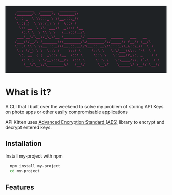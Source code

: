 ![Colored ASCII Art](demo/image.png)
# What is it?

 A CLI that I built over the weekend to solve my problem of storing API Keys on photo apps or other easily compromisable applications

 API Kitten uses [Advanced Encryption Standard (AES)](https://pkg.go.dev/crypto/aes) library to encrypt and decrypt entered keys.

 


## Installation

Install my-project with npm

```bash
  npm install my-project
  cd my-project
```
    
## Features 

